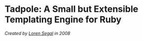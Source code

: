 Tadpole: A Small but Extensible Templating Engine for Ruby
==========================================================

_Created by [Loren Segal](http://www.gnuu.org) in 2008_

